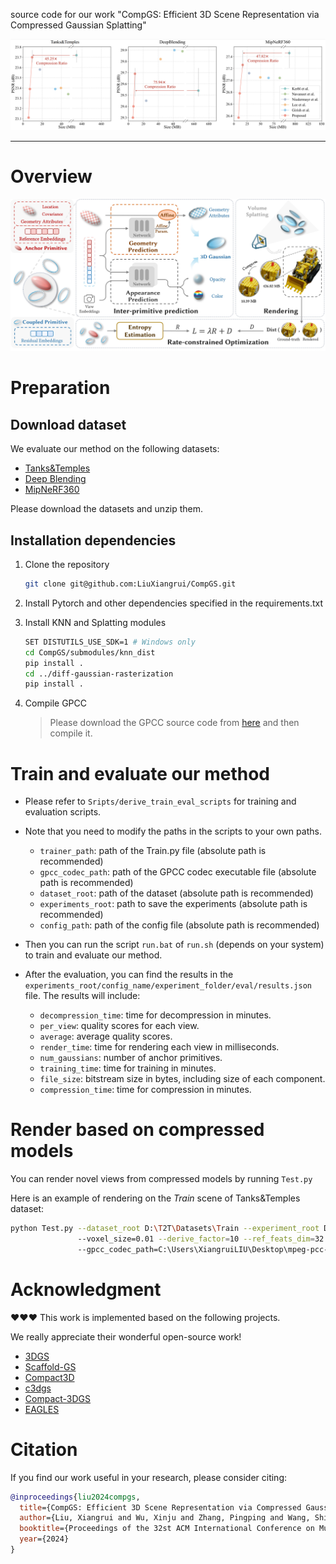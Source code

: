 source code for our work "CompGS: Efficient 3D Scene Representation via Compressed Gaussian Splatting"

![rd_curve](./assets/rd_curve.png)

---

# Overview
![Overview](./assets/overview.jpg)

# Preparation

## Download dataset
We evaluate our method on the following datasets:
- [Tanks&Temples](https://repo-sam.inria.fr/fungraph/3d-gaussian-splatting/datasets/input/tandt_db.zip)
- [Deep Blending](https://repo-sam.inria.fr/fungraph/3d-gaussian-splatting/datasets/input/tandt_db.zip)
- [MipNeRF360](https://jonbarron.info/mipnerf360/)

Please download the datasets and unzip them.


## Installation dependencies
1. Clone the repository
    ```bash
    git clone git@github.com:LiuXiangrui/CompGS.git
    ```
2. Install Pytorch and other dependencies specified in the requirements.txt
3. Install KNN and Splatting modules
    ```bash
    SET DISTUTILS_USE_SDK=1 # Windows only
    cd CompGS/submodules/knn_dist
    pip install .
    cd ../diff-gaussian-rasterization
    pip install .
    ```
4. Compile GPCC

   > Please download the GPCC source code from [here](https://github.com/MPEGGroup/mpeg-pcc-tmc13) and then compile it. 

# Train and evaluate our method
- Please refer to ```Sripts/derive_train_eval_scripts``` for training and evaluation scripts.

- Note that you need to modify the paths in the scripts to your own paths.
  - `trainer_path`: path of the Train.py file (absolute path is recommended)
  - `gpcc_codec_path`: path of the GPCC codec executable file (absolute path is recommended)
  - `dataset_root`: path of the dataset (absolute path is recommended)
  - `experiments_root`: path to save the experiments (absolute path is recommended)
  - `config_path`: path of the config file (absolute path is recommended)

- Then you can run the script ```run.bat``` of ```run.sh``` (depends on your system) to train and evaluate our method.
- After the evaluation, you can find the results in the ```experiments_root/config_name/experiment_folder/eval/results.json``` file. The results will include:
  - `decompression_time`: time for decompression in minutes.
  - `per_view`: quality scores for each view.
  - `average`: average quality scores.
  - `render_time`: time for rendering each view in milliseconds.
  - `num_gaussians`: number of anchor primitives.
  - `training_time`: time for training in minutes. 
  - `file_size`: bitstream size in bytes, including size of each component.
  - `compression_time`: time for compression in minutes.

# Render based on compressed models
You can render novel views from compressed models by running ```Test.py```

Here is an example of rendering on the _Train_ scene of Tanks&Temples dataset:
```bash
python Test.py --dataset_root D:\T2T\Datasets\Train --experiment_root D:\T2T\Results\Train\Lambda0_001\2024-04-07_16-57 \\
               --voxel_size=0.01 --derive_factor=10 --ref_feats_dim=32 --ref_hyper_dim=4 --res_feats_dim=8 --res_hyper_dim=1 \\
               --gpcc_codec_path=C:\Users\XiangruiLIU\Desktop\mpeg-pcc-tmc13\build\tmc3\Release\tmc3.exe
```

# Acknowledgment
:heart::heart::heart: This work is implemented based on the following projects. 

We really appreciate their wonderful open-source work!

- [3DGS](https://github.com/graphdeco-inria/gaussian-splatting)
- [Scaffold-GS](https://github.com/city-super/Scaffold-GS)
- [Compact3D](https://github.com/UCDvision/compact3d)
- [c3dgs](https://github.com/KeKsBoTer/c3dgs)
- [Compact-3DGS](https://github.com/maincold2/Compact-3DGS)
- [EAGLES](https://github.com/Sharath-girish/efficientgaussian)

# Citation
If you find our work useful in your research, please consider citing:
```bibtex
@inproceedings{liu2024compgs,
  title={CompGS: Efficient 3D Scene Representation via Compressed Gaussian Splatting},
  author={Liu, Xiangrui and Wu, Xinju and Zhang, Pingping and Wang, Shiqi and Li, Zhu and Kwong, Sam},
  booktitle={Proceedings of the 32st ACM International Conference on Multimedia},
  year={2024}
}
```